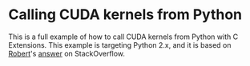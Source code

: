 
# Calling CUDA kernels from Python

This is a full example of how to call CUDA kernels from Python with C Extensions. This example is targeting Python 2.x, and it is based on [Robert](http://rmcgibbo.org/ "Robert T. McGibbon")'s [answer](https://stackoverflow.com/questions/10034325/can-python-distutils-compile-cuda-code) on StackOverflow.

